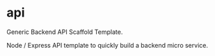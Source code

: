 # api
Generic Backend API Scaffold Template.

Node / Express API template to quickly build a backend micro service. 
